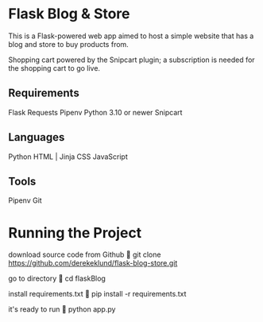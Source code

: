 # Flask Blog & Store

This is a Flask-powered web app aimed to host a simple website that has a blog and store to buy products from. 

Shopping cart powered by the Snipcart plugin; a subscription is needed for the shopping cart to go live.

## Requirements
Flask
Requests
Pipenv
Python 3.10 or newer
Snipcart

## Languages
Python
HTML | Jinja
CSS
JavaScript

## Tools
Pipenv
Git

# Running the Project
download source code from Github 💾 git clone https://github.com/derekeklund/flask-blog-store.git

go to directory 📁 cd flaskBlog

install requirements.txt 🔽 pip install -r requirements.txt

it's ready to run 🎉 python app.py
